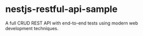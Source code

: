 # nestjs-restful-api-sample
A full CRUD REST API with end-to-end tests using modern web development techniques.

